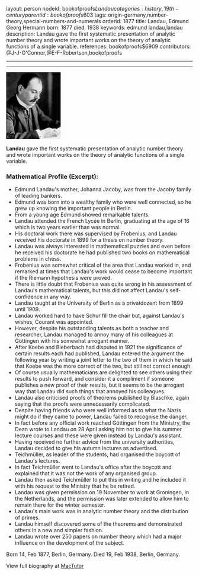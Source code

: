 layout: person
nodeid: bookofproofs$Landau
categories: history,19th-century
parentid: bookofproofs$603
tags: origin-germany,number-theory,special-numbers-and-numerals
orderid: 1877
title: Landau, Edmund Georg Hermann
born: 1877
died: 1938
keywords: edmund landau,landau
description: Landau gave the first systematic presentation of analytic number theory and wrote important works on the theory of analytic functions of a single variable.
references: bookofproofs$6909
contributors: @J-J-O'Connor,@E-F-Robertson,bookofproofs

---



---

![Landau.jpg](https://github.com/bookofproofs/bookofproofs.github.io/blob/main/_sources/_assets/images/portraits/Landau.jpg?raw=true)

**Landau** gave the first systematic presentation of analytic number theory and wrote important works on the theory of analytic functions of a single variable.

### Mathematical Profile (Excerpt):
* Edmund Landau's mother, Johanna Jacoby, was from the Jacoby family of leading bankers.
* Edmund was born into a wealthy family who were well connected, so he grew up knowing the important people in Berlin.
* From a young age Edmund showed remarkable talents.
* Landau attended the French Lycée in Berlin, graduating at the age of 16 which is two years earlier than was normal.
* His doctoral work there was supervised by Frobenius, and Landau received his doctorate in 1899 for a thesis on number theory.
* Landau was always interested in mathematical puzzles and even before he received his doctorate he had published two books on mathematical problems in chess.
* Frobenius was somewhat critical of the area that Landau worked in, and remarked at times that Landau's work would cease to become important if the Riemann hypothesis were proved.
* There is little doubt that Frobenius was quite wrong in his assessment of Landau's mathematical talents, but this did not affect Landau's self-confidence in any way.
* Landau taught at the University of Berlin as a privatdozent from 1899 until 1909.
* Landau worked hard to have Schur fill the chair but, against Landau's wishes, Courant was appointed.
* However, despite his outstanding talents as both a teacher and researcher, Landau managed to annoy many of his colleagues at Göttingen with his somewhat arrogant manner.
* After Koebe and Bieberbach had disputed in 1921 the significance of certain results each had published, Landau entered the argument the following year by writing a joint letter to the two of them in which he said that Koebe was the more correct of the two, but still not correct enough.
* Of course usually mathematicians are delighted to see others using their results to push forward, and consider it a compliment if someone publishes a new proof of their results, but it seems to be the arrogant way that Landau did such things that annoyed his colleagues.
* Landau also criticised proofs of theorems published by Blaschke, again saying that the proofs were unnecessarily complicated.
* Despite having friends who were well informed as to what the Nazis might do if they came to power, Landau failed to recognise the danger.
* In fact before any official work reached Göttingen from the Ministry, the Dean wrote to Landau on 28 April asking him not to give his summer lecture courses and these were given instead by Landau's assistant.
* Having received no further advice from the university authorities, Landau decided to give his autumn lectures as advertised.
* Teichmüller, as leader of the students, had organised the boycott of Landau's lectures.
* In fact Teichmüller went to Landau's office after the boycott and explained that it was not the work of any organised group.
* Landau then asked Teichmüller to put this in writing and he included it with his request to the Ministry that he be retired.
* Landau was given permission on 19 November to work at Groningen, in the Netherlands, and the permission was later extended to allow him to remain there for the winter semester.
* Landau's main work was in analytic number theory and the distribution of primes.
* Landau himself discovered some of the theorems and demonstrated others in a new and simpler fashion.
* Landau wrote over 250 papers on number theory which had a major influence on the development of the subject.

Born 14, Feb 1877, Berlin, Germany. Died 19, Feb 1938, Berlin, Germany.

View full biography at [MacTutor](https://mathshistory.st-andrews.ac.uk/Biographies/Landau/)

